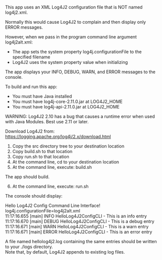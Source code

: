 This app uses an XML Log4J2 configuration file that is NOT named log4j2.xml.

Normally this would cause Log4J2 to complain and then display only ERROR messages.

However, when we pass in the program command line argument log4j2alt.xml:

- The app sets the system property log4j.configurationFile to the specified filename
- Log4J2 uses the system property value when initializing

The app displays your INFO, DEBUG, WARN, and ERROR messages to the console.

To build and run this app:
- You must have Java installed
- You must have log4j-core-2.11.0.jar at LOG4J2_HOME
- You must have log4j-api-2.11.0.jar  at LOG4J2_HOME

WARNING: Log4J2 2.10 has a bug that causes a runtime error when used with Java Modules.
Best use 2.11 or later.

Download Log4J2 from: https://logging.apache.org/log4j/2.x/download.html
1. Copy the src directory tree to your destination location
2. Copy build.sh to that location
3. Copy run.sh to that location
4. At the command line, cd to your destination location
5. At the command line, execute: build.sh

The app should build.

6. At the command line, execute: run.sh

The console should display:

Hello Log4J2 Config Command Line Interface!  
log4j.configurationFile=log4j2alt.xml  
11:17:16.655 [main] INFO  HelloLog4J2ConfigCLI - This is an info entry  
11:17:16.670 [main] DEBUG HelloLog4J2ConfigCLI - This is a debug entry  
11:17:16.671 [main] WARN  HelloLog4J2ConfigCLI - This is a warn entry  
11:17:16.671 [main] ERROR HelloLog4J2ConfigCLI - This is an error entry

A file named hellolog4j2.log containing the same entries should be written to your ./logs directory.  
Note that, by default, Log4J2 appends to existing log files.
